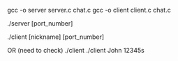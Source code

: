 gcc -o server server.c chat.c
gcc -o client client.c chat.c

./server [port_number]

./client [nickname] [port_number]

OR (need to check)
./client <nickname> <port>
./client John 12345s